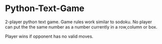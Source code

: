 # Python-Text-Game

2-player python text game. Game rules work similar to sodoku. No player can put the the same number as a number currently in a row,column or box.

Player wins if opponent has no valid moves.
